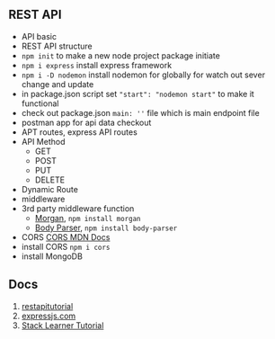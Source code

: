 ## REST API

* API basic
* REST API structure
* `npm init` to make a new node project package initiate
* `npm i express` install express framework
* `npm i -D nodemon` install nodemon for globally for watch out sever change and update
* in package.json script set `"start": "nodemon start"` to make it functional
* check out package.json `main: ''` file which is main endpoint file
* postman app for api data checkout
* APT routes, express API routes
* API Method
    - GET
    - POST
    - PUT
    - DELETE
* Dynamic Route
* middleware
* 3rd party middleware function 
    - [Morgan](https://github.com/expressjs/morgan), `npm install morgan`
    - [Body Parser](https://github.com/expressjs/body-parser), `npm install body-parser`
* CORS [CORS MDN Docs](https://developer.mozilla.org/en-US/docs/Web/HTTP/CORS)
* install CORS `npm i cors`
* install MongoDB


## Docs
1. [restapitutorial](https://www.restapitutorial.com/)
2. [expressjs.com](https://expressjs.com/en/starter/hello-world.html)
3. [Stack Learner Tutorial](https://www.youtube.com/playlist?list=PL_XxuZqN0xVCeyQE1bi8dQHaITIT0FbsM)